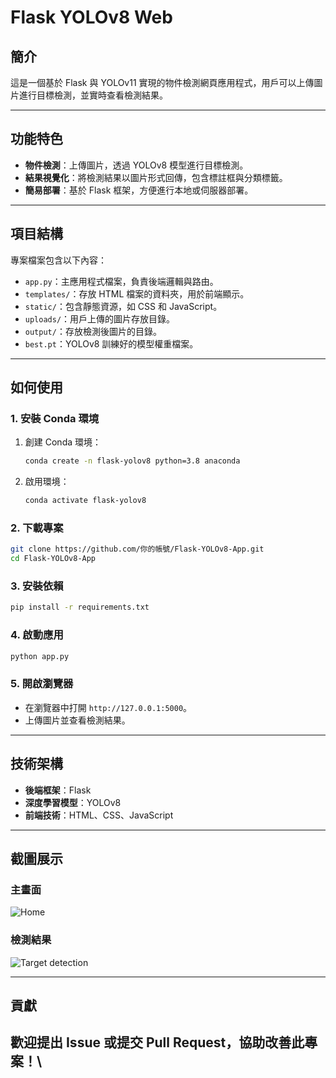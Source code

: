# Flask YOLOv8 Web

## 簡介

這是一個基於 Flask 與 YOLOv11 實現的物件檢測網頁應用程式，用戶可以上傳圖片進行目標檢測，並實時查看檢測結果。

---

## 功能特色

- **物件檢測**：上傳圖片，透過 YOLOv8 模型進行目標檢測。
- **結果視覺化**：將檢測結果以圖片形式回傳，包含標註框與分類標籤。
- **簡易部署**：基於 Flask 框架，方便進行本地或伺服器部署。

---

## 項目結構

專案檔案包含以下內容：

- `app.py`：主應用程式檔案，負責後端邏輯與路由。
- `templates/`：存放 HTML 檔案的資料夾，用於前端顯示。
- `static/`：包含靜態資源，如 CSS 和 JavaScript。
- `uploads/`：用戶上傳的圖片存放目錄。
- `output/`：存放檢測後圖片的目錄。
- `best.pt`：YOLOv8 訓練好的模型權重檔案。

---

## 如何使用

### 1. 安裝 Conda 環境

1. 創建 Conda 環境：
   ```bash
   conda create -n flask-yolov8 python=3.8 anaconda
   ```
2. 啟用環境：
   ```bash
   conda activate flask-yolov8
   ```

### 2. 下載專案

   ```bash
   git clone https://github.com/你的帳號/Flask-YOLOv8-App.git
   cd Flask-YOLOv8-App
   ```

### 3. 安裝依賴

   ```bash
   pip install -r requirements.txt
   ```

### 4. 啟動應用

   ```bash
   python app.py
   ```

### 5. 開啟瀏覽器

- 在瀏覽器中打開 `http://127.0.0.1:5000`。
- 上傳圖片並查看檢測結果。

---

## 技術架構

- **後端框架**：Flask
- **深度學習模型**：YOLOv8
- **前端技術**：HTML、CSS、JavaScript

---

## 截圖展示

### 主畫面
![Home](https://github.com/user-attachments/assets/6e5586fb-a5c6-4301-9d8e-a3112985719d)

### 檢測結果
![Target detection](https://github.com/user-attachments/assets/8611d5c2-3c79-4e5e-83a9-062abfa18dd8)



---

## 貢獻

歡迎提出 Issue 或提交 Pull Request，協助改善此專案！\
---


